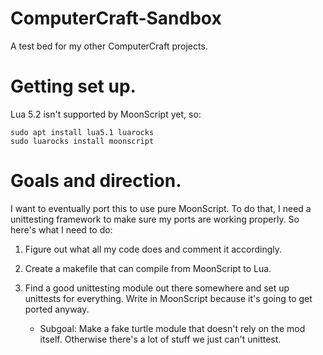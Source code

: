 # ComputerCraft-Sandbox
A test bed for my other ComputerCraft projects.

# Getting set up.

Lua 5.2 isn't supported by MoonScript yet, so:

    sudo apt install lua5.1 luarocks
    sudo luarocks install moonscript

# Goals and direction.
I want to eventually port this to use pure MoonScript. To do that, I need a
unittesting framework to make sure my ports are working properly. So here's
what I need to do:

1. Figure out what all my code does and comment it accordingly.

2. Create a makefile that can compile from MoonScript to Lua.

3. Find a good unittesting module out there somewhere and set up unittests for
   everything. Write in MoonScript because it's going to get ported anyway.

   - Subgoal: Make a fake turtle module that doesn't rely on the mod itself.
     Otherwise there's a lot of stuff we just can't unittest.
